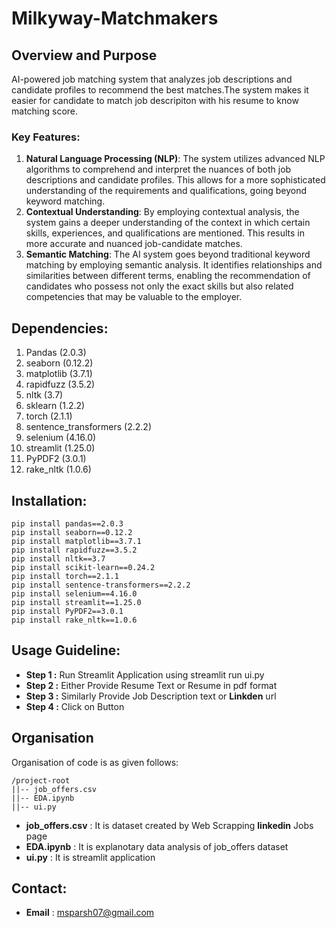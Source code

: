 # Milkyway-Matchmakers
## Overview and Purpose
 AI-powered job matching system that analyzes job descriptions and candidate profiles to recommend the best matches.The system makes it easier for candidate to match job descripiton with his resume to know matching score.
### Key Features:
1. **Natural Language Processing (NLP)**: The system utilizes advanced NLP algorithms to comprehend and interpret the nuances of both job descriptions and candidate profiles. This allows for a more sophisticated understanding of the requirements and qualifications, going beyond keyword matching.
2. **Contextual Understanding**: By employing contextual analysis, the system gains a deeper understanding of the context in which certain skills, experiences, and qualifications are mentioned. This results in more accurate and nuanced job-candidate matches.
3. **Semantic Matching**: The AI system goes beyond traditional keyword matching by employing semantic analysis. It identifies relationships and similarities between different terms, enabling the recommendation of candidates who possess not only the exact skills but also related competencies that may be valuable to the employer.

## Dependencies:
1. Pandas (2.0.3)
2. seaborn (0.12.2)
3. matplotlib (3.7.1)
4. rapidfuzz (3.5.2)
5. nltk  (3.7)
6. sklearn (1.2.2)
7. torch (2.1.1)
8. sentence_transformers (2.2.2)
9. selenium  (4.16.0)
10. streamlit (1.25.0)
11. PyPDF2 (3.0.1)
12. rake_nltk (1.0.6)

## Installation:
```
pip install pandas==2.0.3
pip install seaborn==0.12.2
pip install matplotlib==3.7.1
pip install rapidfuzz==3.5.2
pip install nltk==3.7
pip install scikit-learn==0.24.2 
pip install torch==2.1.1  
pip install sentence-transformers==2.2.2
pip install selenium==4.16.0
pip install streamlit==1.25.0
pip install PyPDF2==3.0.1
pip install rake_nltk==1.0.6
```
## Usage Guideline:
- **Step 1 :** Run Streamlit Application using  streamlit run ui.py
- **Step 2 :** Either Provide Resume Text or Resume in pdf format
- **Step 3 :** Similarly Provide Job Description text or __Linkden__ url
- **Step 4 :** Click on Button 

## Organisation
Organisation of code is as given follows:
```
/project-root
||-- job_offers.csv
||-- EDA.ipynb
||-- ui.py
```

- **job_offers.csv** : It is dataset created by Web Scrapping __linkedin__ Jobs page
- **EDA.ipynb** : It is explanotary data analysis of job_offers dataset 
- **ui.py** : It is streamlit application

## Contact:
-  __Email__ : msparsh07@gmail.com

